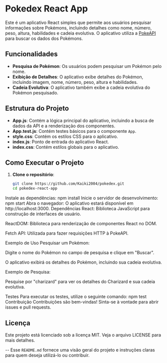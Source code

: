 # Pokedex React App

Este é um aplicativo React simples que permite aos usuários pesquisar informações sobre Pokémons, incluindo detalhes como nome, número, peso, altura, habilidades e cadeia evolutiva. O aplicativo utiliza a [PokeAPI](https://pokeapi.co/) para buscar os dados dos Pokémons.

## Funcionalidades

- **Pesquisa de Pokémon**: Os usuários podem pesquisar um Pokémon pelo nome.
- **Exibição de Detalhes**: O aplicativo exibe detalhes do Pokémon, incluindo imagem, nome, número, peso, altura e habilidades.
- **Cadeia Evolutiva**: O aplicativo também exibe a cadeia evolutiva do Pokémon pesquisado.

## Estrutura do Projeto

- **App.js**: Contém a lógica principal do aplicativo, incluindo a busca de dados da API e a renderização dos componentes.
- **App.test.js**: Contém testes básicos para o componente `App`.
- **style.css**: Contém os estilos CSS para o aplicativo.
- **index.js**: Ponto de entrada do aplicativo React.
- **index.css**: Contém estilos globais para o aplicativo.

## Como Executar o Projeto

1. **Clone o repositório**:
   ```bash
   git clone https://github.com/Kaiki2004/pokedex.git
   cd pokedex-react-app
Instale as dependências:
   npm install
Inicie o servidor de desenvolvimento:
npm start
Abra o navegador:
O aplicativo estará disponível em http://localhost:3000.
Dependências
React: Biblioteca JavaScript para construção de interfaces de usuário.

ReactDOM: Biblioteca para renderização de componentes React no DOM.

Fetch API: Utilizada para fazer requisições HTTP à PokeAPI.

Exemplo de Uso
Pesquisar um Pokémon:

Digite o nome do Pokémon no campo de pesquisa e clique em "Buscar".

O aplicativo exibirá os detalhes do Pokémon, incluindo sua cadeia evolutiva.

Exemplo de Pesquisa:

Pesquise por "charizard" para ver os detalhes do Charizard e sua cadeia evolutiva.

Testes
Para executar os testes, utilize o seguinte comando:
npm test
Contribuição
Contribuições são bem-vindas! Sinta-se à vontade para abrir issues e pull requests.

## Licença
Este projeto está licenciado sob a licença MIT. Veja o arquivo LICENSE para mais detalhes.

-- Esse `README.md` fornece uma visão geral do projeto e instruções claras para quem deseja utilizá-lo ou contribuir.
